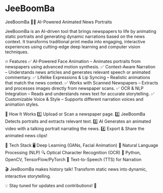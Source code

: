 # JeeBoomBa
JeeBoomBa 📰✨
AI-Powered Animated News Portraits

JeeBoomBa is an AI-driven tool that brings newspapers to life by animating static portraits and generating dynamic narrations based on the news context. It transforms traditional print media into engaging, interactive experiences using cutting-edge deep learning and computer vision techniques.

🔥 Features
✅ AI-Powered Face Animation – Animates portraits from newspapers using advanced motion synthesis.
✅ Context-Aware Narration – Understands news articles and generates relevant speech or animated commentary.
✅ Lifelike Expressions & Lip Syncing – Realistic animations that match the news context.
✅ Works with Scanned Newspapers – Extracts and processes images directly from newspaper scans.
✅ OCR & NLP Integration – Reads and understands news text for accurate storytelling.
✅ Customizable Voice & Style – Supports different narration voices and animation styles.

🚀 How It Works
1️⃣ Upload or Scan a newspaper page.
2️⃣ JeeBoomBa Detects portraits and extracts relevant text.
3️⃣ AI Generates an animated video with a talking portrait narrating the news.
4️⃣ Export & Share the animated news clips!

🔧 Tech Stack
🖥 Deep Learning (GANs, Facial Animation)
📜 Natural Language Processing (NLP)
🔍 Optical Character Recognition (OCR)
🐍 Python, OpenCV, TensorFlow/PyTorch
🎤 Text-to-Speech (TTS) for Narration

🎬 JeeBoomBa makes history talk!
Transform static news into dynamic, interactive storytelling.

💡 Stay tuned for updates and contributions! 🚀

